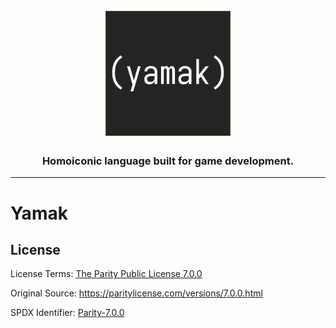 <h1 align="center">
  <br>
  <img src="doc/pr/logo-big.png" alt="Yamak Logo" title="Yamak Logo" width="200">
  <br>
</h1>

<h3 align="center">Homoiconic language built for game development.</h3>


----

# Yamak

## License

License Terms: [The Parity Public License 7.0.0](LICENSE.md)

Original Source: https://paritylicense.com/versions/7.0.0.html

SPDX Identifier: [Parity-7.0.0](https://spdx.org/licenses/Parity-7.0.0.html)